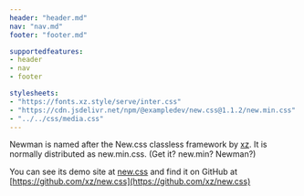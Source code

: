 ```yaml
---
header: "header.md"
nav: "nav.md"
footer: "footer.md"

supportedfeatures: 
- header
- nav
- footer

stylesheets:
- "https://fonts.xz.style/serve/inter.css"
- "https://cdn.jsdelivr.net/npm/@exampledev/new.css@1.1.2/new.min.css"
- "../../css/media.css"
---
```

Newman is named after the New.css classless framework by [xz](https://xz.style/). 
It is normally distributed as new.min.css. (Get it? new.min? Newman?)

You can see its demo site at [new.css](https://newcss.net/) and
find it on GitHub at [https://github.com/xz/new.css](https://github.com/xz/new.css)
